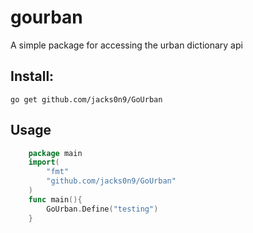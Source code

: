 # gourban
A simple package for accessing the urban dictionary api

## Install:
    go get github.com/jacks0n9/GoUrban
## Usage
```go
    package main
    import(
        "fmt"
        "github.com/jacks0n9/GoUrban"
    )
    func main(){
        GoUrban.Define("testing")
    }
```
